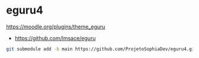# eguru4
https://moodle.org/plugins/theme_eguru


- https://github.com/lmsace/eguru

```bash
git submodule add -b main https://github.com/ProjetoSophiaDev/eguru4.git theme/eguru
```




